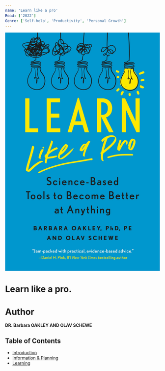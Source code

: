 ```yaml
---
name: 'Learn like a pro'
Read: ['2022']
Genre: ['Self-help', 'Productivity', 'Personal Growth']
---
```


![Cover](./assets/cover.jpg)


# Learn like a pro.

# Author

**DR. Barbara OAKLEY AND OLAV SCHEWE**

## Table of Contents

  - [Introduction](#introduction)
  - [Information & Planning](#Information-&-Planning)
  - [Learning](#Learning)